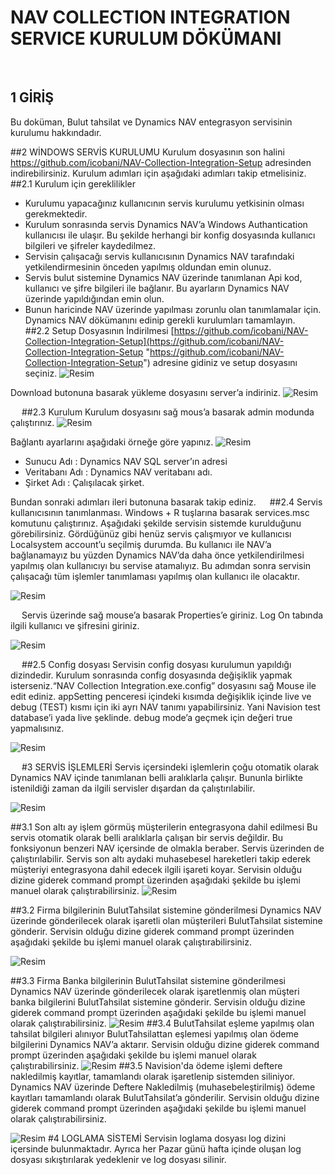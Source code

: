 # NAV COLLECTION INTEGRATION SERVICE KURULUM DÖKÜMANI #


 
## 1	GİRİŞ ##
Bu doküman,  Bulut tahsilat ve Dynamics NAV entegrasyon servisinin kurulumu hakkındadır.
 

##2	WİNDOWS SERVİS KURULUMU
Kurulum dosyasının son halini https://github.com/icobani/NAV-Collection-Integration-Setup adresinden indirebilirsiniz. Kurulum adımları için aşağıdaki adımları takip etmelisiniz.
##2.1	Kurulum için gereklilikler


- 	Kurulumu yapacağınız kullanıcının servis kurulumu yetkisinin olması gerekmektedir.
-	Kurulum sonrasında servis Dynamics NAV’a Windows Authantication kullanıcısı ile ulaşır. Bu şekilde herhangi bir konfig dosyasında kullanıcı bilgileri ve şifreler kaydedilmez.
-	Servisin çalışacağı servis kullanıcısının Dynamics NAV tarafındaki yetkilendirmesinin önceden yapılmış oldundan emin olunuz.
-	Servis bulut sistemine Dynamics NAV üzerinde tanımlanan Api kod, kullanıcı ve şifre bilgileri ile bağlanır. Bu ayarların Dynamics NAV üzerinde yapıldığından emin olun.
-	Bunun haricinde NAV üzerinde yapılması zorunlu olan tanımlamalar için. Dynamics NAV dökümanını edinip gerekli kurulumları tamamlayın.
 
##2.2	Setup Dosyasının İndirilmesi
[https://github.com/icobani/NAV-Collection-Integration-Setup](https://github.com/icobani/NAV-Collection-Integration-Setup "https://github.com/icobani/NAV-Collection-Integration-Setup") adresine gidiniz ve setup dosyasını seçiniz. 
![Resim](https://raw.githubusercontent.com/icobani/NAV-Collection-Integration-Setup/master/img/02.png)

Download butonuna basarak yükleme dosyasını server’a indiriniz.
![Resim](https://raw.githubusercontent.com/icobani/NAV-Collection-Integration-Setup/master/img/03.png)
 
 
##2.3	Kurulum
Kurulum dosyasını sağ mous’a basarak admin modunda çalıştırınız.
 ![Resim](https://raw.githubusercontent.com/icobani/NAV-Collection-Integration-Setup/master/img/13.png)


Bağlantı ayarlarını aşağıdaki örneğe göre yapınız.
![Resim](https://raw.githubusercontent.com/icobani/NAV-Collection-Integration-Setup/master/img/04.png)

 
-	Sunucu Adı : Dynamics NAV SQL server’ın adresi
-	Veritabanı Adı : Dynamics NAV veritabanı adı.
-	Şirket Adı : Çalışılacak şirket.
	
Bundan sonraki adımları ileri butonuna basarak takip ediniz.
 
##2.4	Servis kullanıcısının tanımlanması.
Windows + R tuşlarına basarak services.msc komutunu çalıştırınız. Aşağıdaki şekilde servisin sistemde kurulduğunu görebilirsiniz. Gördüğünüz gibi henüz servis çalışmıyor ve kullanıcısı Localsystem account’u seçilmiş durumda. Bu kullanıcı ile NAV’a bağlanamayız bu yüzden Dynamics NAV’da daha önce yetkilendirilmesi yapılmış olan kullanıcıyı bu servise atamalıyız. Bu adımdan sonra servisin çalışacağı tüm işlemler tanımlaması yapılmış olan kullanıcı ile olacaktır.
 
![Resim](https://raw.githubusercontent.com/icobani/NAV-Collection-Integration-Setup/master/img/05.png)

 
Servis üzerinde sağ mouse’a basarak Properties’e giriniz. Log On tabında ilgili kullanıcı ve şifresini giriniz.

 ![Resim](https://raw.githubusercontent.com/icobani/NAV-Collection-Integration-Setup/master/img/06.png)

 
##2.5	Config dosyası
Servisin config dosyası kurulumun yapıldığı dizindedir. Kurulum sonrasında config dosyasında değişiklik yapmak isterseniz.“NAV Collection Integration.exe.config” dosyasını sağ Mouse ile edit ediniz. appSetting penceresi içindeki kısımda değişiklik içinde live ve debug (TEST) kısmı için iki ayrı NAV tanımı yapabilirsiniz. Yani Navision test database’i yada live şeklinde. debug mode’a geçmek için değeri true yapmalısınız. 
 
![Resim](https://raw.githubusercontent.com/icobani/NAV-Collection-Integration-Setup/master/img/07.png)

 
#3	SERVİS İŞLEMLERİ
Servis içersindeki işlemlerin çoğu otomatik olarak Dynamics NAV içinde tanımlanan belli aralıklarla çalışır. Bununla birlikte istenildiği zaman da ilgili servisler dışardan da çalıştırılabilir.

![Resim](https://raw.githubusercontent.com/icobani/NAV-Collection-Integration-Setup/master/img/08.png)

##3.1	Son altı ay işlem görmüş müşterilerin entegrasyona dahil edilmesi
Bu servis otomatik olarak belli aralıklarla çalışan bir servis değildir. Bu fonksiyonun benzeri NAV içersinde de olmakla beraber. Servis üzerinden de çalıştırılabilir. Servis son altı aydaki muhasebesel hareketleri takip ederek müşteriyi entegrasyona dahil edecek ilgili işareti koyar. Servisin olduğu dizine giderek command prompt üzerinden aşağıdaki şekilde bu işlemi manuel olarak çalıştırabilirsiniz.
![Resim](https://raw.githubusercontent.com/icobani/NAV-Collection-Integration-Setup/master/img/09.png) 

##3.2	Firma bilgilerinin BulutTahsilat sistemine gönderilmesi
Dynamics NAV üzerinde gönderilecek olarak işaretli olan müşterileri BulutTahsilat sistemine gönderir. Servisin olduğu dizine giderek command prompt üzerinden aşağıdaki şekilde bu işlemi manuel olarak çalıştırabilirsiniz.

![Resim](https://raw.githubusercontent.com/icobani/NAV-Collection-Integration-Setup/master/img/10.png)

##3.3	Firma Banka bilgilerinin BulutTahsilat sistemine gönderilmesi
Dynamics NAV üzerinde gönderilecek olarak işaretlenmiş olan müşteri banka bilgilerini BulutTahsilat sistemine gönderir. Servisin olduğu dizine giderek command prompt üzerinden aşağıdaki şekilde bu işlemi manuel olarak çalıştırabilirsiniz.
![Resim](https://raw.githubusercontent.com/icobani/NAV-Collection-Integration-Setup/master/img/11.png) 
##3.4	BulutTahsilat eşleme yapılmış olan tahsilat bilgileri alınıyor
BulutTahsilattan eşlemesi yapılmış olan ödeme bilgilerini Dynamics NAV’a aktarır. Servisin olduğu dizine giderek command prompt üzerinden aşağıdaki şekilde bu işlemi manuel olarak çalıştırabilirsiniz.
 ![Resim](https://raw.githubusercontent.com/icobani/NAV-Collection-Integration-Setup/master/img/12.png)
##3.5	Navision'da ödeme işlemi deftere nakledilmiş kayıtlar, tamamlandı olarak işaretlenip sistemden siliniyor.
Dynamics NAV üzerinde Deftere Nakledilmiş (muhasebeleştirilmiş) ödeme kayıtları tamamlandı olarak BulutTahsilat’a gönderilir. Servisin olduğu dizine giderek command prompt üzerinden aşağıdaki şekilde bu işlemi manuel olarak çalıştırabilirsiniz.

![Resim](https://raw.githubusercontent.com/icobani/NAV-Collection-Integration-Setup/master/img/13.png)
#4	LOGLAMA SİSTEMİ
Servisin loglama dosyası log dizini içersinde bulunmaktadır. Ayrıca her Pazar günü hafta içinde oluşan log dosyası sıkıştırılarak yedeklenir ve log dosyası silinir. 

